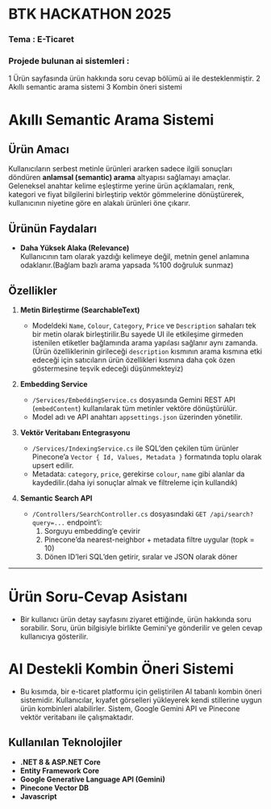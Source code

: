 # BTK HACKATHON 2025
### Tema : E-Ticaret

### Projede bulunan ai sistemleri :
1 Ürün sayfasında ürün hakkında soru cevap bölümü ai ile desteklenmiştir.
2 Akıllı semantic arama sistemi
3 Kombin öneri sistemi

# Akıllı Semantic Arama Sistemi

## Ürün Amacı
 Kullanıcıların serbest metinle ürünleri ararken sadece ilgili sonuçları döndüren **anlamsal (semantic) arama** altyapısı sağlamayı amaçlar. Geleneksel anahtar kelime eşleştirme yerine ürün açıklamaları, renk, kategori ve fiyat bilgilerini birleştirip vektör gömmelerine dönüştürerek, kullanıcının niyetine göre en alakalı ürünleri öne çıkarır.
## Ürünün Faydaları
- **Daha Yüksek Alaka (Relevance)**  
  Kullanıcının tam olarak yazdığı kelimeye değil, metnin genel anlamına odaklanır.(Bağlam bazlı arama yapsada %100 doğruluk sunmaz)
## Özellikler
1. **Metin Birleştirme (SearchableText)**  
   - Modeldeki `Name`, `Colour`, `Category`, `Price` ve `Description` sahaları tek bir metin olarak birleştirilir.Bu sayede UI ile etkileşime girmeden istenilen etiketler bağlamında arama yapılası sağlanır aynı zamanda.(Ürün özelliklerinin girileceği `description` kısmının arama kısmına etki edeceği için satıcıların ürün özellikleri kısmına daha çok özen göstermesine teşvik edeceği düşünmekteyiz)

2. **Embedding Service**  
   - `/Services/EmbeddingService.cs` dosyasında Gemini REST API (`embedContent`) kullanılarak tüm metinler vektöre dönüştürülür.  
   - Model adı ve API anahtarı `appsettings.json` üzerinden yönetilir.

3. **Vektör Veritabanı Entegrasyonu**  
   - `/Services/IndexingService.cs` ile SQL’den çekilen tüm ürünler Pinecone’a `Vector { Id, Values, Metadata }` formatında toplu olarak upsert edilir.  
   - Metadata: `category`, `price`, gerekirse `colour`, `name` gibi alanlar da kaydedilir.(daha iyi sonuçlar almak ve filtreleme için kullandık)

4. **Semantic Search API**  
   - `/Controllers/SearchController.cs` dosyasındaki `GET /api/search?query=...` endpoint’i:  
     1. Sorguyu embedding’e çevirir  
     2. Pinecone’da nearest-neighbor + metadata filtre uygular  (topk = 10)
     3. Dönen ID’leri SQL’den getirir, sıralar ve JSON olarak döner 

---


# Ürün Soru-Cevap Asistanı

- Bir kullanıcı ürün detay sayfasını ziyaret ettiğinde, ürün hakkında soru sorabilir. Soru, ürün bilgisiyle birlikte Gemini'ye gönderilir ve gelen cevap kullanıcıya gösterilir.

# AI Destekli Kombin Öneri Sistemi

- Bu kısımda, bir e-ticaret platformu için geliştirilen AI tabanlı kombin öneri sistemidir. Kullanıcılar, kıyafet görselleri yükleyerek kendi stillerine uygun ürün kombinleri alabilirler. Sistem, Google Gemini API ve Pinecone vektör veritabanı ile çalışmaktadır.


## Kullanılan Teknolojiler
- **.NET 8 & ASP.NET Core**  
- **Entity Framework Core**  
- **Google Generative Language API (Gemini)** 
- **Pinecone Vector DB**
- **Javascript**
